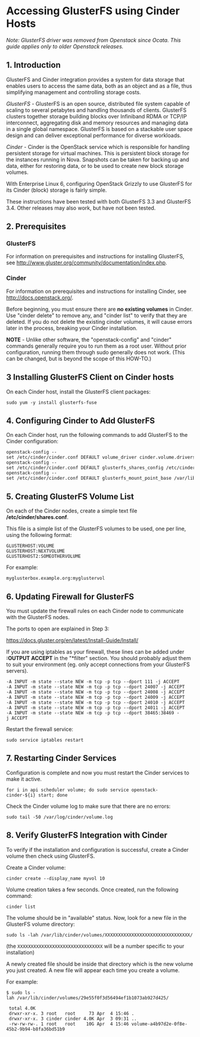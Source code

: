 # Accessing GlusterFS using Cinder Hosts

_Note: GlusterFS driver was removed from Openstack since Ocata. This guide applies only to older Openstack releases._

## 1. Introduction

GlusterFS and Cinder integration provides a system for data storage that enables users to access the same data, both as an object and as a file, thus simplifying management and controlling storage costs.

_GlusterFS_ - GlusterFS is an open source, distributed file system capable of scaling to several petabytes and handling thousands of clients. GlusterFS clusters together storage building blocks over Infiniband RDMA or TCP/IP interconnect, aggregating disk and memory resources and managing data in a single global namespace. GlusterFS is based on a stackable user space design and can deliver exceptional performance for diverse workloads.

_Cinder_ - Cinder is the OpenStack service which is responsible for handling persistent storage for virtual machines. This is persistent block storage for the instances running in Nova. Snapshots can be taken for backing up and data, either for restoring data, or to be used to create new block storage volumes.

With Enterprise Linux 6, configuring OpenStack Grizzly to use GlusterFS for its Cinder (block) storage is fairly simple.

These instructions have been tested with both GlusterFS 3.3 and GlusterFS 3.4. Other releases may also work, but have not been tested.

## 2. Prerequisites

### GlusterFS

For information on prerequisites and instructions for installing GlusterFS, see <http://www.gluster.org/community/documentation/index.php>.

### Cinder

For information on prerequisites and instructions for installing Cinder, see <http://docs.openstack.org/>.

Before beginning, you must ensure there are **no existing volumes** in Cinder. Use "cinder delete" to remove any, and "cinder list" to verify that they are deleted. If you do not delete the existing cinder volumes, it will cause errors later in the process, breaking your Cinder installation.

**NOTE** - Unlike other software, the "openstack-config" and "cinder" commands generally require you to run them as a root user. Without prior configuration, running them through sudo generally does not work. (This can be changed, but is beyond the scope of this HOW-TO.)

## 3 Installing GlusterFS Client on Cinder hosts

On each Cinder host, install the GlusterFS client packages:

```console
sudo yum -y install glusterfs-fuse
```

## 4. Configuring Cinder to Add GlusterFS

On each Cinder host, run the following commands to add GlusterFS to the Cinder configuration:

```console
openstack-config --set /etc/cinder/cinder.conf DEFAULT volume_driver cinder.volume.drivers.glusterfs.GlusterfsDriver
openstack-config --set /etc/cinder/cinder.conf DEFAULT glusterfs_shares_config /etc/cinder/shares.conf
openstack-config --set /etc/cinder/cinder.conf DEFAULT glusterfs_mount_point_base /var/lib/cinder/volumes
```

## 5. Creating GlusterFS Volume List

On each of the Cinder nodes, create a simple text file **/etc/cinder/shares.conf**.

This file is a simple list of the GlusterFS volumes to be used, one per line, using the following format:

```text
GLUSTERHOST:VOLUME
GLUSTERHOST:NEXTVOLUME
GLUSTERHOST2:SOMEOTHERVOLUME
```

For example:

```text
myglusterbox.example.org:myglustervol
```

## 6. Updating Firewall for GlusterFS

You must update the firewall rules on each Cinder node to communicate with the GlusterFS nodes.

The ports to open are explained in Step 3:

<https://docs.gluster.org/en/latest/Install-Guide/Install/>

If you are using iptables as your firewall, these lines can be added under **:OUTPUT ACCEPT** in the "\*filter" section. You should probably adjust them to suit your environment (eg. only accept connections from your GlusterFS servers).

```text
-A INPUT -m state --state NEW -m tcp -p tcp --dport 111 -j ACCEPT
-A INPUT -m state --state NEW -m tcp -p tcp --dport 24007 -j ACCEPT
-A INPUT -m state --state NEW -m tcp -p tcp --dport 24008 -j ACCEPT
-A INPUT -m state --state NEW -m tcp -p tcp --dport 24009 -j ACCEPT
-A INPUT -m state --state NEW -m tcp -p tcp --dport 24010 -j ACCEPT
-A INPUT -m state --state NEW -m tcp -p tcp --dport 24011 -j ACCEPT
-A INPUT -m state --state NEW -m tcp -p tcp --dport 38465:38469 -j ACCEPT
```

Restart the firewall service:

```console
sudo service iptables restart
```

## 7. Restarting Cinder Services

Configuration is complete and now you must restart the Cinder services to make it active.

```console
for i in api scheduler volume; do sudo service openstack-cinder-${i} start; done
```

Check the Cinder volume log to make sure that there are no errors:

```console
sudo tail -50 /var/log/cinder/volume.log
```

## 8. Verify GlusterFS Integration with Cinder

To verify if the installation and configuration is successful, create a Cinder volume then check using GlusterFS.

Create a Cinder volume:

```console
cinder create --display_name myvol 10
```

Volume creation takes a few seconds. Once created, run the following command:

```console
cinder list
```

The volume should be in "available" status. Now, look for a new file in the GlusterFS volume directory:

```console
sudo ls -lah /var/lib/cinder/volumes/XXXXXXXXXXXXXXXXXXXXXXXXXXXXXXXX/
```

(the `XXXXXXXXXXXXXXXXXXXXXXXXXXXXXXXX` will be a number specific to your installation)

A newly created file should be inside that directory which is the new volume you just created. A new file will appear each time you create a volume.

For example:

```{ .console .no-copy }
$ sudo ls -lah /var/lib/cinder/volumes/29e55f0f3d56494ef1b1073ab927d425/
 
 total 4.0K
 drwxr-xr-x. 3 root   root     73 Apr  4 15:46 .
 drwxr-xr-x. 3 cinder cinder 4.0K Apr  3 09:31 ..
 -rw-rw-rw-. 1 root   root    10G Apr  4 15:46 volume-a4b97d2e-0f8e-45b2-9b94-b8fa36bd51b9
```
